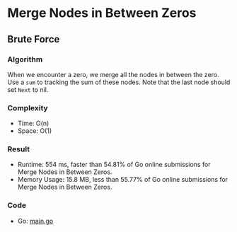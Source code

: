 # Merge Nodes in Between Zeros



## Brute Force



### Algorithm

When we encounter a zero, we merge all the nodes in between the zero. 
Use a `sum` to tracking the sum of these nodes.
Note that the last node should set `Next` to nil.


### Complexity

- Time: O(n)
- Space: O(1)


### Result

- Runtime: 554 ms, faster than 54.81% of Go online submissions for Merge Nodes in Between Zeros.
- Memory Usage: 15.8 MB, less than 55.77% of Go online submissions for Merge Nodes in Between Zeros.


### Code

- Go: [main.go](#maingo)